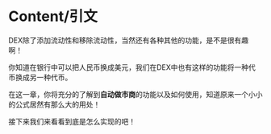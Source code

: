 # Content/引文

DEX除了添加流动性和移除流动性，当然还有各种其他的功能，是不是很有趣啊！

你知道在银行中可以把人民币换成美元，我们在DEX中也有这样的功能将一种代币换成另一种代币。

在这一章，你将充分的了解到**自动做市商**的功能以及如何使用，知道原来一个小小的公式居然有那么大的用处！

接下来我们来看看到底是怎么实现的吧！
